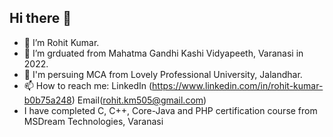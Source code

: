 ## Hi there 👋



- 🔭 I’m Rohit Kumar.
- 🌱 I’m grduated from Mahatma Gandhi Kashi Vidyapeeth, Varanasi in 2022.
- 🌱 I'm persuing MCA from Lovely Professional University, Jalandhar. 
- 📫 How to reach me: LinkedIn (https://www.linkedin.com/in/rohit-kumar-b0b75a248) Email(rohit.km505@gmail.com) 
- I have completed C, C++, Core-Java and PHP certification course from MSDream Technologies, Varanasi


